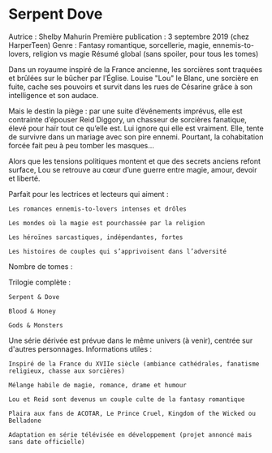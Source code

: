 # Serpent Dove

Autrice : Shelby Mahurin
Première publication : 3 septembre 2019 (chez HarperTeen)
Genre : Fantasy romantique, sorcellerie, magie, ennemis-to-lovers, religion vs magie
Résumé global (sans spoiler, pour tous les tomes)

Dans un royaume inspiré de la France ancienne, les sorcières sont traquées et brûlées sur le bûcher par l’Église. Louise "Lou" le Blanc, une sorcière en fuite, cache ses pouvoirs et survit dans les rues de Césarine grâce à son intelligence et son audace.

Mais le destin la piège : par une suite d’événements imprévus, elle est contrainte d’épouser Reid Diggory, un chasseur de sorcières fanatique, élevé pour haïr tout ce qu’elle est. Lui ignore qui elle est vraiment. Elle, tente de survivre dans un mariage avec son pire ennemi. Pourtant, la cohabitation forcée fait peu à peu tomber les masques…

Alors que les tensions politiques montent et que des secrets anciens refont surface, Lou se retrouve au cœur d’une guerre entre magie, amour, devoir et liberté.

Parfait pour les lectrices et lecteurs qui aiment :

    Les romances ennemis-to-lovers intenses et drôles

    Les mondes où la magie est pourchassée par la religion

    Les héroïnes sarcastiques, indépendantes, fortes

    Les histoires de couples qui s’apprivoisent dans l’adversité

Nombre de tomes :

Trilogie complète :

    Serpent & Dove

    Blood & Honey

    Gods & Monsters

 Une série dérivée est prévue dans le même univers (à venir), centrée sur d'autres personnages.
Informations utiles :

    Inspiré de la France du XVIIe siècle (ambiance cathédrales, fanatisme religieux, chasse aux sorcières)

    Mélange habile de magie, romance, drame et humour

    Lou et Reid sont devenus un couple culte de la fantasy romantique

    Plaira aux fans de ACOTAR, Le Prince Cruel, Kingdom of the Wicked ou Belladone

    Adaptation en série télévisée en développement (projet annoncé mais sans date officielle)
